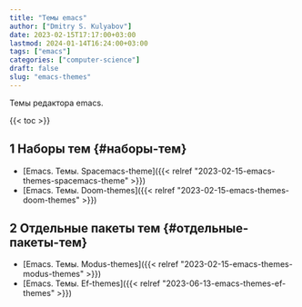 ```yaml
---
title: "Темы emacs"
author: ["Dmitry S. Kulyabov"]
date: 2023-02-15T17:17:00+03:00
lastmod: 2024-01-14T16:24:00+03:00
tags: ["emacs"]
categories: ["computer-science"]
draft: false
slug: "emacs-themes"
---
```


Темы редактора emacs.

<!--more-->

{{< toc >}}


## <span class="section-num">1</span> Наборы тем {#наборы-тем}

-   [Emacs. Темы. Spacemacs-theme]({{< relref "2023-02-15-emacs-themes-spacemacs-theme" >}})
-   [Emacs. Темы. Doom-themes]({{< relref "2023-02-15-emacs-themes-doom-themes" >}})


## <span class="section-num">2</span> Отдельные пакеты тем {#отдельные-пакеты-тем}

-   [Emacs. Темы. Modus-themes]({{< relref "2023-02-15-emacs-themes-modus-themes" >}})
-   [Emacs. Темы. Ef-themes]({{< relref "2023-06-13-emacs-themes-ef-themes" >}})

